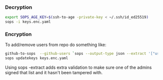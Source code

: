 ### Decryption

```bash
export SOPS_AGE_KEY=$(ssh-to-age -private-key < ~/.ssh/id_ed25519)
sops -i keys.enc.yaml
```

### Encryption

To add/remove users from repo do something like:

```bash
github-to-sops  --github-users `sops --output-type json --extract '["users_unencrypted"]' -d admin/users.sops-protected.yaml | jq -r 'join(",")'` --inplace-edit .sops.yaml
sops updatekeys keys.enc.yaml
```

Using sops -extract adds extra validation to make sure one of the admins signed that list and it hasn't been tampered with.
